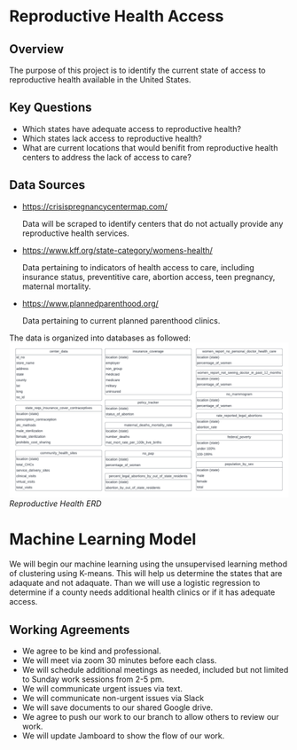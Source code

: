 # Reproductive Health Access

## Overview
The purpose of this project is to identify the current state of access to reproductive health available in the United States. 

## Key Questions
* Which states have adequate access to reproductive health?
* Which states lack access to reproductive health?
* What are current locations that would benifit from reproductive health centers to address the lack of access to care?

## Data Sources


* https://crisispregnancycentermap.com/

    Data will be scraped to identify centers that do not actually provide any reproductive health services. 

* https://www.kff.org/state-category/womens-health/

    Data pertaining to indicators of health access to care, including insurance status, preventitive care, abortion access, teen pregnancy, maternal mortality.


* https://www.plannedparenthood.org/
    
    Data pertaining to current planned parenthood clinics.

The data is organized into databases as followed: 
![ERD](Resources/images/Reproductive_Health_ERD.png)*Reproductive Health ERD*


# Machine Learning Model
We will begin our machine learning using the unsupervised learning method of clustering using K-means. This will help us determine the states that are adaquate and not adaquate.  Than we will use a logistic regression to determine if a county needs additional health clinics or if it has adequate access. 



## Working Agreements 
* We agree to be kind and professional.
* We will meet via zoom 30 minutes before each class.
* We will schedule additional meetings as needed, included but not limited to Sunday work sessions from 2-5 pm. 
* We will communicate urgent issues via text.
* We will communicate non-urgent issues via Slack
* We will save documents to our shared Google drive. 
* We agree to push our work to our branch to allow others to review our work. 
* We will update Jamboard to show the flow of our work.


